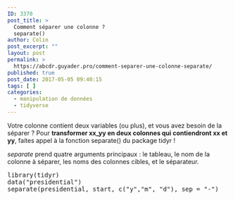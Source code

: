 ```yaml
---
ID: 3370
post_title: >
  Comment séparer une colonne ?
  separate()
author: Colin
post_excerpt: ""
layout: post
permalink: >
  https://abcdr.guyader.pro/comment-separer-une-colonne-separate/
published: true
post_date: 2017-05-05 09:40:15
tags: [ ]
categories:
  - manipulation de données
  - tidyverse
---
```

<p>Votre colonne contient deux variables (ou plus), et vous avez besoin de la séparer ? Pour <strong>transformer xx_yy en deux colonnes qui contiendront xx et yy</strong>, faites appel à la fonction separate() du package tidyr !

<p><em>separate</em> prend quatre arguments principaux : le tableau, le nom de la colonne à séparer, les noms des colonnes cibles, et le séparateur.
<pre lang="rsplus">library(tidyr)
data("presidential")
separate(presidential, start, c("y","m", "d"), sep = "-")</pre>